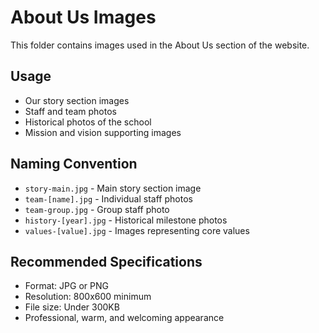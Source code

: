 # About Us Images

This folder contains images used in the About Us section of the website.

## Usage
- Our story section images
- Staff and team photos
- Historical photos of the school
- Mission and vision supporting images

## Naming Convention
- `story-main.jpg` - Main story section image
- `team-[name].jpg` - Individual staff photos
- `team-group.jpg` - Group staff photo
- `history-[year].jpg` - Historical milestone photos
- `values-[value].jpg` - Images representing core values

## Recommended Specifications
- Format: JPG or PNG
- Resolution: 800x600 minimum
- File size: Under 300KB
- Professional, warm, and welcoming appearance